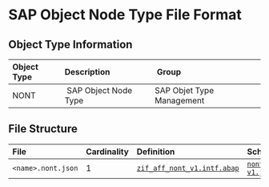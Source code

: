# SAP Object Node Type File Format

## Object Type Information

Object Type | Description | Group
:--- | :--- | :---
NONT | SAP Object Node Type | SAP Objet Type Management

## File Structure

File | Cardinality | Definition | Schema | Example
:--- | :---  | :--- | :--- | :---
`<name>.nont.json` | 1 | [`zif_aff_nont_v1.intf.abap`](./type/zif_aff_nont_v1.intf.abap) | [`nont-v1.json`](./nont-v1.json) | [`z_aff_example_nont.nont.json`](./examples/z_aff_example_nont.nont.json)
